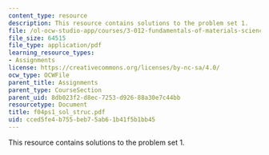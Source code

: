 ```yaml
---
content_type: resource
description: This resource contains solutions to the problem set 1.
file: /ol-ocw-studio-app/courses/3-012-fundamentals-of-materials-science-fall-2005/cced5fe4b755beb75ab61b41f5b1bb45_f04ps1_sol_struc.pdf
file_size: 64515
file_type: application/pdf
learning_resource_types:
- Assignments
license: https://creativecommons.org/licenses/by-nc-sa/4.0/
ocw_type: OCWFile
parent_title: Assignments
parent_type: CourseSection
parent_uid: 8db023f2-d8ec-7253-d926-88a30e7c44bb
resourcetype: Document
title: f04ps1_sol_struc.pdf
uid: cced5fe4-b755-beb7-5ab6-1b41f5b1bb45
---
```

This resource contains solutions to the problem set 1.